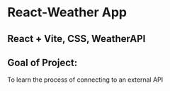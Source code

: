 # React-Weather App 

## React + Vite, CSS, WeatherAPI

## Goal of Project: 
<p>To learn the process of connecting to an external API</p>
